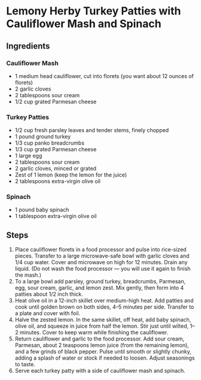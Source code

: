 # Lemony Herby Turkey Patties with Cauliflower Mash and Spinach

## Ingredients
### Cauliflower Mash
- 1 medium head cauliflower, cut into florets (you want about 12 ounces of florets)
- 2 garlic cloves
- 2 tablespoons sour cream
- 1/2 cup grated Parmesan cheese

### Turkey Patties
- 1/2 cup fresh parsley leaves and tender stems, finely chopped
- 1 pound ground turkey
- 1/3 cup panko breadcrumbs
- 1/3 cup grated Parmesan cheese
- 1 large egg
- 2 tablespoons sour cream
- 2 garlic cloves, minced or grated
- Zest of 1 lemon (keep the lemon for the juice)
- 2 tablespoons extra-virgin olive oil

### Spinach
- 1 pound baby spinach
- 1 tablespoon extra-virgin olive oil

## Steps
1. Place cauliflower florets in a food processor and pulse into rice-sized pieces. Transfer to a large microwave-safe bowl with garlic cloves and 1/4 cup water. Cover and microwave on high for 12 minutes. Drain any liquid. (Do not wash the food processor — you will use it again to finish the mash.)
2. To a large bowl add parsley, ground turkey, breadcrumbs, Parmesan, egg, sour cream, garlic, and lemon zest. Mix gently, then form into 4 patties about 1/2 inch thick.
3. Heat olive oil in a 12-inch skillet over medium-high heat. Add patties and cook until golden brown on both sides, 4–5 minutes per side. Transfer to a plate and cover with foil.
4. Halve the zested lemon. In the same skillet, off heat, add baby spinach, olive oil, and squeeze in juice from half the lemon. Stir just until wilted, 1–2 minutes. Cover to keep warm while finishing the cauliflower.
5. Return cauliflower and garlic to the food processor. Add sour cream, Parmesan, about 2 teaspoons lemon juice (from the remaining lemon), and a few grinds of black pepper. Pulse until smooth or slightly chunky, adding a splash of water or stock if needed to loosen. Adjust seasonings to taste.
6. Serve each turkey patty with a side of cauliflower mash and spinach.
